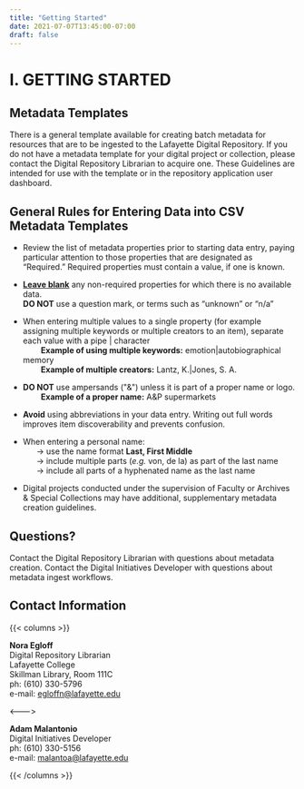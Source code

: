 ```yaml
---
title: "Getting Started"
date: 2021-07-07T13:45:00-07:00
draft: false
---
```


# I. GETTING STARTED

## Metadata Templates

There is a general template available for creating batch metadata for resources that are to be ingested to the Lafayette Digital Repository. If you do not have a metadata template for your digital project or collection, please contact the Digital Repository Librarian to acquire one. These Guidelines are intended for use with the template or in the repository application user dashboard.

## General Rules for Entering Data into CSV Metadata Templates

- Review the list of metadata properties prior to starting data entry, paying particular attention to those properties that are designated as “Required.” Required properties must contain a value, if one is known.

- **<u>Leave blank</u>** any non-required properties for which there is no available data. \
**DO NOT** use a question mark, or terms such as “unknown” or “n/a”

- When entering multiple values to a single property (for example assigning multiple keywords or multiple creators to an item), separate each value with a pipe | character \
&nbsp;&nbsp;&nbsp;&nbsp;&nbsp;&nbsp;&nbsp;&nbsp;**Example of using multiple keywords:** emotion|autobiographical memory \
&nbsp;&nbsp;&nbsp;&nbsp;&nbsp;&nbsp;&nbsp;&nbsp;**Example of multiple creators:** Lantz, K.|Jones, S. A.

- **DO NOT** use ampersands ("&") unless it is part of a proper name or logo. \
&nbsp;&nbsp;&nbsp;&nbsp;&nbsp;&nbsp;&nbsp;&nbsp;**Example of a proper name:** A&P supermarkets

- **Avoid** using abbreviations in your data entry. Writing out full words improves item discoverability and prevents confusion.

- When entering a personal name: \
&nbsp;&nbsp;&nbsp;&nbsp;&nbsp;&nbsp;&rarr; use the name format **Last, First Middle** \
&nbsp;&nbsp;&nbsp;&nbsp;&nbsp;&nbsp;&rarr; include multiple parts (*e.g.* von, de la) as part of the last name \
&nbsp;&nbsp;&nbsp;&nbsp;&nbsp;&nbsp;&rarr; include all parts of a hyphenated name as the last name

- Digital projects conducted under the supervision of Faculty or Archives & Special Collections may have additional, supplementary metadata creation guidelines.

## Questions?

Contact the Digital Repository Librarian with questions about metadata creation.
Contact the Digital Initiatives Developer with questions about metadata ingest workflows.

## Contact Information

{{< columns >}}

**Nora Egloff** \
Digital Repository Librarian \
Lafayette College \
Skillman Library, Room 111C \
ph: (610) 330-5796 \
e-mail: egloffn@lafayette.edu

<--->

**Adam Malantonio** \
Digital Initiatives Developer \
ph: (610) 330-5156 \
e-mail: malantoa@lafayette.edu

{{< /columns >}}
